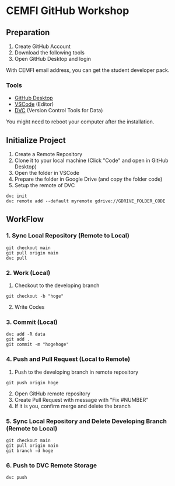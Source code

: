 # CEMFI GitHub Workshop

## Preparation
1. Create GitHub Account 
1. Download the following tools
1. Open GitHub Desktop and login

With CEMFI email address, you can get the student developer pack.

### Tools
- [GitHub Desktop](https://desktop.github.com/)
- [VSCode](https://code.visualstudio.com/) (Editor)
- [DVC](https://dvc.org/) (Version Control Tools for Data)

You might need to reboot your computer after the installation.

## Initialize Project
1. Create a Remote Repository
1. Clone it to your local machine (Click "Code" and open in GitHub Desktop)
1. Open the folder in VSCode
1. Prepare the folder in Google Drive (and copy the folder code)
1. Setup the remote of DVC
```
dvc init
dvc remote add --default myremote gdrive://GDRIVE_FOLDER_CODE
```

## WorkFlow
### 1. Sync Local Repository (Remote to Local)
```
git checkout main
git pull origin main
dvc pull
```
### 2. Work (Local)
1. Checkout to the developing branch
```
git checkout -b "hoge"
```
2. Write Codes
### 3. Commit (Local)
```
dvc add -R data
git add .
git commit -m "hogehoge"
```
### 4. Push and Pull Request (Local to Remote)
1. Push to the developing branch in remote repository
```
git push origin hoge
```
2. Open GitHub remote repository
3. Create Pull Request with message with "Fix #NUMBER"
4. If it is you, confirm merge and delete the branch

### 5. Sync Local Repository and Delete Developing Branch (Remote to Local)
```
git checkout main
git pull origin main
git branch -d hoge
```

### 6. Push to DVC Remote Storage
```
dvc push
```